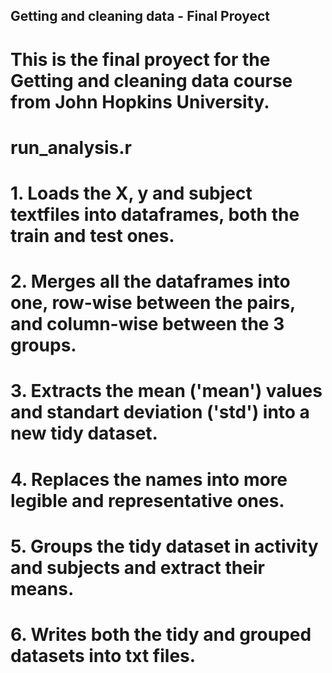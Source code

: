 ## Getting and cleaning data - Final Proyect 

# This is the final proyect for the Getting and cleaning data course from John Hopkins University.

# run_analysis.r
# 1. Loads the X, y and subject textfiles into dataframes, both the train and test ones.
# 2. Merges all the dataframes into one, row-wise between the pairs, and column-wise between the 3 groups.  
# 3. Extracts the mean ('mean') values and standart deviation ('std') into a new tidy dataset.
# 4. Replaces the names into more legible and representative ones.
# 5. Groups the tidy dataset in activity and subjects and extract their means.
# 6. Writes both the tidy and grouped datasets into txt files.


